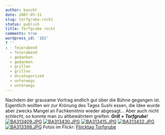 ```yaml
---
author: bascht
date: 2007-05-31
slug: torfgrube-rockt
status: publish
title: Torfgrube rockt
comments: true
wordpress_id: '162'
? ''
: - feierabend
  - feierabend
  - gedanken
  - gedanken
  - grillen
  - grillen
  - Uncategorized
  - unterwegs
  - unterwegs
---
```


Nachdem der grausame Vortrag endlich gut über die Bühne gegangen
ist. Eigentlich wollten wir zur Krönung des Tages Sushi essen, die
Idee wurde aber zwecks Mangel an Fachkenntnis wieder abgesagt...
Aber auch nicht schlecht, so konnte man zu altbewährtem greifen:
***Grill + Torfgrube***!
[![BA313409.JPG](http://farm1.static.flickr.com/219/523802692_acba7adc15_s.jpg)](http://www.bascht.com/fotos/photo/523802692/BA313409JPG.html)
[![BA313430.JPG](http://farm1.static.flickr.com/232/523803856_abd69e312e_s.jpg)](http://www.bascht.com/fotos/photo/523803856/BA313430JPG.html)
[![BA313415.JPG](http://farm1.static.flickr.com/209/523803156_cd59a9689d_s.jpg)](http://www.bascht.com/fotos/photo/523803156/BA313415JPG.html)
[![BA313432.JPG](http://farm1.static.flickr.com/214/523803952_0ba2cd437a_s.jpg)](http://www.bascht.com/fotos/photo/523803952/BA313432JPG.html)
[![BA313398.JPG](http://farm1.static.flickr.com/244/523814251_b19d53adf4_s.jpg)](http://www.bascht.com/fotos/photo/523814251/BA313398JPG.html)
Fotos im Flickr:
[Flircktag Torfgrube](http://flickr.com/photos/bascht/tags/torfgrube/)


